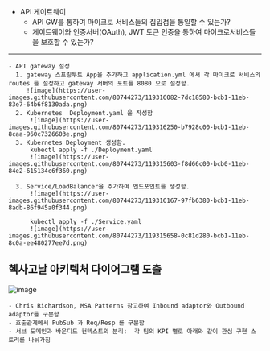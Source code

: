   - API 게이트웨이
    - API GW를 통하여 마이크로 서비스들의 집입점을 통일할 수 있는가?
    - 게이트웨이와 인증서버(OAuth), JWT 토큰 인증을 통하여 마이크로서비스들을 보호할 수 있는가?
---------------------------------------------------------------------------------------------------------------------------------------------------------------
    - API gateway 설정
      1. gateway 스프링부트 App을 추가하고 application.yml 에서 각 마이크로 서비스의 routes 를 설정하고 gateway 서버의 포트를 8080 으로 설정함.
         ![image](https://user-images.githubusercontent.com/80744273/119316082-7dc18580-bcb1-11eb-83e7-64b6f8130ada.png)
      2. Kubernetes  Deployment.yaml 을 작성함
          ![image](https://user-images.githubusercontent.com/80744273/119316250-b7928c00-bcb1-11eb-8caa-960c7326603e.png)
      3. Kubernetes Deployment 생성함. 
          kubectl apply -f ./Deployment.yaml
          ![image](https://user-images.githubusercontent.com/80744273/119315603-f8d66c00-bcb0-11eb-84e2-615134c6f360.png)

      3. Service/LoadBalancer을 추가하여 엔드포인트를 생성함. 
          ![image](https://user-images.githubusercontent.com/80744273/119316167-97fb6380-bcb1-11eb-8adb-86f945a0f344.png)
          
          kubectl apply -f ./Service.yaml
          ![image](https://user-images.githubusercontent.com/80744273/119315658-0c81d280-bcb1-11eb-8c0a-ee480277ee7d.png)




## 헥사고날 아키텍처 다이어그램 도출
![image](https://user-images.githubusercontent.com/80744273/119313027-05a59080-bcae-11eb-88b6-4309e311a295.png)


    - Chris Richardson, MSA Patterns 참고하여 Inbound adaptor와 Outbound adaptor를 구분함
    - 호출관계에서 PubSub 과 Req/Resp 를 구분함
    - 서브 도메인과 바운디드 컨텍스트의 분리:  각 팀의 KPI 별로 아래와 같이 관심 구현 스토리를 나눠가짐

